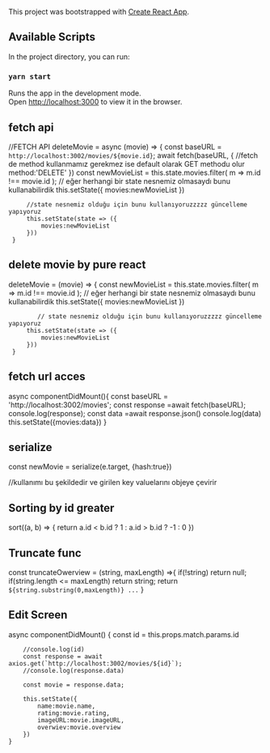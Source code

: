 This project was bootstrapped with [Create React App](https://github.com/facebook/create-react-app).

## Available Scripts

In the project directory, you can run:

### `yarn start`

Runs the app in the development mode.<br />
Open [http://localhost:3000](http://localhost:3000) to view it in the browser.

## fetch api
//FETCH API
     deleteMovie = async (movie) => {
         const baseURL = `http://localhost:3002/movies/${movie.id}`;
         await fetch(baseURL, {
             //fetch de method kullanmamız gerekmez ise default olarak GET methodu olur
             method:'DELETE'
         })
         const newMovieList = this.state.movies.filter(
             m => m.id !== movie.id
         );
        // eğer herhangi bir state nesnemiz olmasaydı bunu kullanabilirdik
          this.setState({
              movies:newMovieList
          })
      
         //state nesnemiz olduğu için bunu kullanıyoruzzzzz güncelleme yapıyoruz
         this.setState(state => ({
             movies:newMovieList
         }))
     }

## delete movie by pure react

   deleteMovie = (movie) => {
         const newMovieList = this.state.movies.filter(
             m => m.id !== movie.id
         );
       // eğer herhangi bir state nesnemiz olmasaydı bunu kullanabilirdik
         this.setState({
             movies:newMovieList
         })
  
            // state nesnemiz olduğu için bunu kullanıyoruzzzzz güncelleme yapıyoruz
         this.setState(state => ({
             movies:newMovieList
         }))
     }


## fetch url acces
  async componentDidMount(){
         const baseURL = 'http://localhost:3002/movies';
         const response =await fetch(baseURL);
         console.log(response);
         const data =await response.json()
         console.log(data)
         this.setState({movies:data})
     }

## serialize 
const newMovie = serialize(e.target, {hash:true})

//kullanımı bu şekildedir ve girilen key valuelarını objeye çevirir


## Sorting by id greater

sort((a, b) => {
        return a.id < b.id ? 1 : a.id > b.id ? -1 : 0
    })

## Truncate func
const truncateOwerview = (string, maxLength) =>{
      if(!string) return null;
      if(string.length <= maxLength) return string;
      return `${string.substring(0,maxLength)} ...`
    }

## Edit Screen 
async componentDidMount() {
        const id = this.props.match.params.id
        
        //console.log(id)
        const response = await axios.get(`http://localhost:3002/movies/${id}`);
        //console.log(response.data)

        const movie = response.data;

        this.setState({
            name:movie.name,
            rating:movie.rating,
            imageURL:movie.imageURL,
            overwiev:movie.overview
        })
    }
